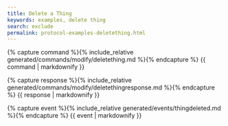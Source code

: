 ```yaml
---
title: Delete a Thing
keywords: examples, delete thing
search: exclude
permalink: protocol-examples-deletething.html
---
```


{% capture command %}{% include_relative generated/commands/modify/deletething.md %}{% endcapture %}
{{ command | markdownify }}

{% capture response %}{% include_relative generated/commands/modify/deletethingresponse.md %}{% endcapture %}
{{ response | markdownify }}

{% capture event %}{% include_relative generated/events/thingdeleted.md %}{% endcapture %}
{{ event | markdownify }}

